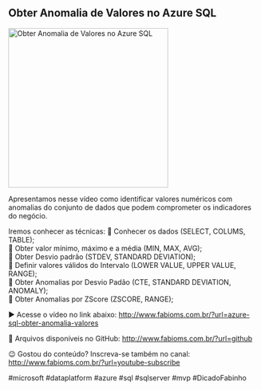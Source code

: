 ## Obter Anomalia de Valores no Azure SQL

<img src="https://fabioms.com.br//uploads/youtube/jaWp1SIbtLM.png" alt="Obter Anomalia de Valores no Azure SQL" title="Azure SQL" width="320"/>

Apresentamos nesse vídeo como identificar valores numéricos com anomalias do conjunto de dados que podem comprometer os indicadores do negócio.

Iremos conhecer as técnicas:
🔹 Conhecer os dados (SELECT, COLUMS, TABLE);  
🔹 Obter valor mínimo, máximo e a média (MIN, MAX, AVG);  
🔹 Obter Desvio padrão (STDEV, STANDARD DEVIATION);  
🔹 Definir valores válidos do Intervalo (LOWER VALUE, UPPER VALUE, RANGE);  
🔹 Obter Anomalias por Desvio Padão (CTE, STANDARD DEVIATION, ANOMALY);  
🔹 Obter Anomalias por ZScore (ZSCORE, RANGE);  

▶️ Acesse o vídeo no link abaixo:
http://www.fabioms.com.br/?url=azure-sql-obter-anomalia-valores

📁 Arquivos disponíveis no GitHub:
http://www.fabioms.com.br/?url=github

😉 Gostou do conteúdo? Inscreva-se também no canal:
http://www.fabioms.com.br/?url=youtube-subscribe

#microsoft #dataplatform #azure #sql #sqlserver #mvp #DicadoFabinho 